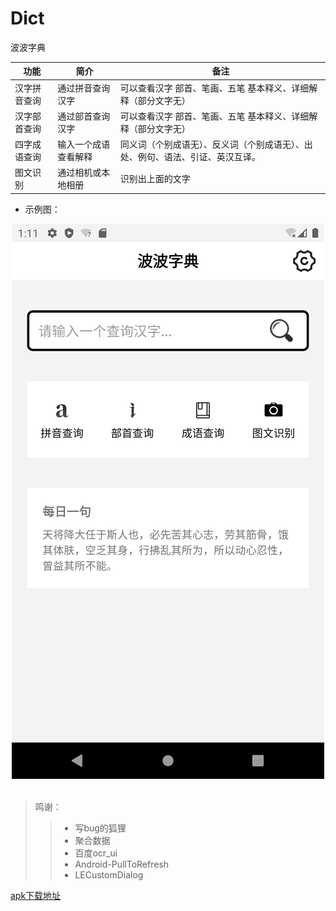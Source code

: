 # Dict
波波字典

功能|简介|备注
--|--|--
汉字拼音查询|通过拼音查询汉字|可以查看汉字 部首、笔画、五笔 基本释义、详细解释（部分文字无）
汉字部首查询|通过部首查询汉字|可以查看汉字 部首、笔画、五笔 基本释义、详细解释（部分文字无）
四字成语查询|输入一个成语查看解释|同义词（个别成语无）、反义词（个别成语无）、出处、例句、语法、引证、英汉互译。
图文识别|通过相机或本地相册|识别出上面的文字


* 示例图：

<div align="center">
<img src="https://github.com/leonInShanghai/Dict/blob/master/picture/dictionary.gif?raw=true" alt="示例图"/>
</div>
<br/>

>鸣谢：
>> * 写bug的狐狸
>> * 聚合数据
>> * 百度ocr_ui
>> * Android-PullToRefresh
>> * LECustomDialog

<a href="https://github.com/leonInShanghai/Dict/blob/master/app/release/app-release.apk" target="_blank">apk下载地址</a>